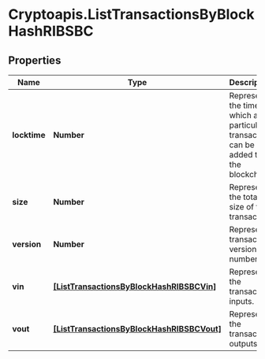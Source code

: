 # Cryptoapis.ListTransactionsByBlockHashRIBSBC

## Properties

Name | Type | Description | Notes
------------ | ------------- | ------------- | -------------
**locktime** | **Number** | Represents the time at which a particular transaction can be added to the blockchain. | 
**size** | **Number** | Represents the total size of this transaction. | 
**version** | **Number** | Represents transaction version number. | 
**vin** | [**[ListTransactionsByBlockHashRIBSBCVin]**](ListTransactionsByBlockHashRIBSBCVin.md) | Represents the transaction inputs. | 
**vout** | [**[ListTransactionsByBlockHashRIBSBCVout]**](ListTransactionsByBlockHashRIBSBCVout.md) | Represents the transaction outputs. | 



